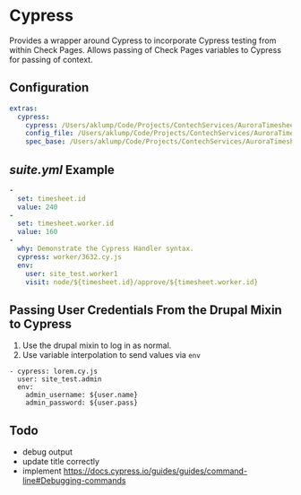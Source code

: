 # Cypress

Provides a wrapper around Cypress to incorporate Cypress testing from within Check Pages. Allows passing of Check Pages variables to Cypress for passing of context.

## Configuration

```yaml
extras:
  cypress:
    cypress: /Users/aklump/Code/Projects/ContechServices/AuroraTimesheet/site/app/node_modules/.bin/cypress
    config_file: /Users/aklump/Code/Projects/ContechServices/AuroraTimesheet/site/app/cypress/config/dev.config.js
    spec_base: /Users/aklump/Code/Projects/ContechServices/AuroraTimesheet/site/app/cypress/e2e/

```

## _suite.yml_ Example

```yaml
-
  set: timesheet.id
  value: 240
-
  set: timesheet.worker.id
  value: 160
-
  why: Demonstrate the Cypress Handler syntax.
  cypress: worker/3632.cy.js
  env:
    user: site_test.worker1
    visit: node/${timesheet.id}/approve/${timesheet.worker.id}

```

## Passing User Credentials From the Drupal Mixin to Cypress

1. Use the drupal mixin to log in as normal.
2. Use variable interpolation to send values via `env`

```shell
- cypress: lorem.cy.js
  user: site_test.admin
  env:
    admin_username: ${user.name}
    admin_password: ${user.pass}
```

## Todo

- debug output
- update title correctly
- implement https://docs.cypress.io/guides/guides/command-line#Debugging-commands
